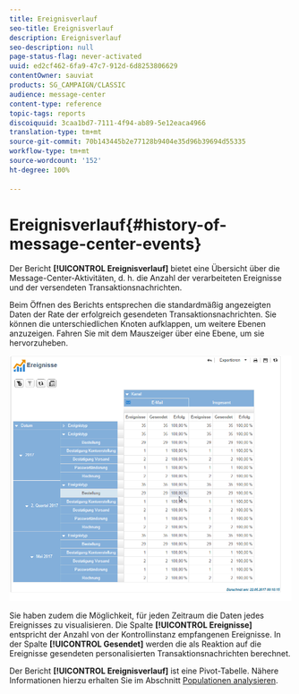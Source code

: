 ```yaml
---
title: Ereignisverlauf
seo-title: Ereignisverlauf
description: Ereignisverlauf
seo-description: null
page-status-flag: never-activated
uuid: ed2cf462-6fa9-47c7-912d-6d8253806629
contentOwner: sauviat
products: SG_CAMPAIGN/CLASSIC
audience: message-center
content-type: reference
topic-tags: reports
discoiquuid: 3caa1bd7-7111-4f94-ab89-5e12eaca4966
translation-type: tm+mt
source-git-commit: 70b143445b2e77128b9404e35d96b39694d55335
workflow-type: tm+mt
source-wordcount: '152'
ht-degree: 100%

---
```



# Ereignisverlauf{#history-of-message-center-events}

Der Bericht **[!UICONTROL Ereignisverlauf]** bietet eine Übersicht über die Message-Center-Aktivitäten, d. h. die Anzahl der verarbeiteten Ereignisse und der versendeten Transaktionsnachrichten.

Beim Öffnen des Berichts entsprechen die standardmäßig angezeigten Daten der Rate der erfolgreich gesendeten Transaktionsnachrichten. Sie können die unterschiedlichen Knoten aufklappen, um weitere Ebenen anzuzeigen. Fahren Sie mit dem Mauszeiger über eine Ebene, um sie hervorzuheben.

![](assets/messagecenter_reporting_001.png)

Sie haben zudem die Möglichkeit, für jeden Zeitraum die Daten jedes Ereignisses zu visualisieren. Die Spalte **[!UICONTROL Ereignisse]** entspricht der Anzahl von der Kontrollinstanz empfangenen Ereignisse. In der Spalte **[!UICONTROL Gesendet]** werden die als Reaktion auf die Ereignisse gesendeten personalisierten Transaktionsnachrichten berechnet.

Der Bericht **[!UICONTROL Ereignisverlauf]** ist eine Pivot-Tabelle. Nähere Informationen hierzu erhalten Sie im Abschnitt [Populationen analysieren](../../reporting/using/about-descriptive-analysis.md).
